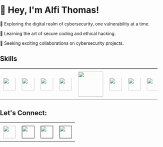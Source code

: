 <!DOCTYPE html>
<html lang="en">
<head>
</head>
<body style="margin: 0; padding: 0;">
    <h1>👋 Hey, I'm Alfi Thomas!</h1>
    <p>🔐 Exploring the digital realm of cybersecurity, one vulnerability at a time.</p>
    <p>🌱 Learning the art of secure coding and ethical hacking.</p>
    <p>💼 Seeking exciting collaborations on cybersecurity projects.</p>
    <h2>Skills</h2>
    <table style="margin: 0 auto; border-collapse: collapse;">
        <tr>
            <td style="padding: 10px;"><img src="https://external-content.duckduckgo.com/iu/?u=https%3A%2F%2Flogospng.org%2Fdownload%2Fhtml-5%2Flogo-html-5-1024.png&f=1&nofb=1&ipt=36a75b019128841367312ef2b3359ec31c6f07c8301f418b9afb74e9790010d9&ipo=images" style="height: 40px;"></td>
            <td style="padding: 10px;"><img src="https://external-content.duckduckgo.com/iu/?u=https%3A%2F%2Flogospng.org%2Fdownload%2Fcss-3%2Flogo-css-3-2048.png&f=1&nofb=1&ipt=8415a141544bafb2d0d9bf20869df90252c4dd1896b9b29e4f7770d09d0d1b20&ipo=images" style="height: 40px;"></td>
            <td style="padding: 10px;"><img src="https://external-content.duckduckgo.com/iu/?u=https%3A%2F%2Flogospng.org%2Fdownload%2Fjavascript%2Flogo-javascript-icon-1024.png&f=1&nofb=1&ipt=9457b06e2f697fea82bfae1c5b2c4dee267d9aea8855d3a2d4d0585877b67457&ipo=images" style="height: 40px;"></td>
            <td style="padding: 10px;"><img src="https://external-content.duckduckgo.com/iu/?u=https%3A%2F%2Flogos-download.com%2Fwp-content%2Fuploads%2F2016%2F09%2FPHP_logo.png&f=1&nofb=1&ipt=ec8f77b57a2013253bf3711c2fd2cc37c67a0661f027976ffb837ea6dbb29e70&ipo=images" style="height: 40px;"></td>
            <td style="padding: 10px;"><img src="https://external-content.duckduckgo.com/iu/?u=https%3A%2F%2Flogos-marques.com%2Fwp-content%2Fuploads%2F2021%2F03%2FJava-Logo-1536x868.png&f=1&nofb=1&ipt=36061d3555a442f6efb32f1cbcca80821ab7e135e99347024d7d27f1eecaaa9c&ipo=images" style="width: 80px;"></td>
            <td style="padding: 10px;"><img src="https://external-content.duckduckgo.com/iu/?u=https%3A%2F%2Fi.pinimg.com%2Foriginals%2Fe0%2Fbc%2F9d%2Fe0bc9ddc19834caa1dbe69d5653fe261.png&f=1&nofb=1&ipt=5562edb75ac42ca841fb821d1168468a2506ce9fcbac2aa52861cbec39b27e87&ipo=images" style="height: 40px;"></td>
            <td style="padding: 10px;"><img src="https://external-content.duckduckgo.com/iu/?u=https%3A%2F%2Fwww.pinclipart.com%2Fpicdir%2Fbig%2F396-3965857_c-c-programming-language-logo-clipart.png&f=1&nofb=1&ipt=0a2f9917161ec0c969631805ac8a47a5d741174746ba32ee7504911a2af1850c&ipo=images" style="height: 40px;"></td>
            <td style="padding: 10px;"><img src="https://external-content.duckduckgo.com/iu/?u=https%3A%2F%2Fi.pinimg.com%2Foriginals%2F9c%2Fea%2Fba%2F9ceaba69b7a9f89158ff953107978f3e.png&f=1&nofb=1&ipt=3075bbe59bc6582bdf052559e5f61993a5901eae7505bb6556cac10d63a81403&ipo=images" style="height: 40px;"></td>
        </tr>
    </table>
    <h2>Let's Connect:</h2>
    <table style="margin: 0 auto; border-collapse: collapse;">
        <tr>
            <td style="padding: 10px;"><a href="https://www.facebook.com/alfi.thomas.13"><img src="https://external-content.duckduckgo.com/iu/?u=https%3A%2F%2Fclipart.info%2Fimages%2Fccovers%2F1509135366facebook-symbol-png-logo.png&f=1&nofb=1&ipt=44592128f580040d422c3fad9edda3af20e30cfc152d46e8697c87b22c1defe5&ipo=images" style="height: 40px;"></a></td>
            <td style="padding: 10px;"><a href=""><img src="https://external-content.duckduckgo.com/iu/?u=https%3A%2F%2Fwww.aesthetx.com%2Fwp-content%2Fuploads%2F2021%2F01%2F1200px-Instagram_logo_2016.svg-1-min.png&f=1&nofb=1&ipt=1baa705d124a685430248bc9de2e19039cb30f39646d19a139ee7952f56357f9&ipo=images" style="height: 40px;"></a></td>
            <td style="padding: 10px;"><a href=""><img src="https://external-content.duckduckgo.com/iu/?u=https%3A%2F%2Fwww.seeklogo.net%2Fwp-content%2Fuploads%2F2016%2F11%2Ftwitter-icon-square-logo-preview-400x400.png&f=1&nofb=1&ipt=2277a9df6b9805b8d3d00abde5c5f7240c93d8ee7cf55a6b98e2370ea1c32db6&ipo=images" style="height: 40px;"></a></td>
            <td style="padding: 10px;"><a href=""><img src="https://external-content.duckduckgo.com/iu/?u=https%3A%2F%2Flogospng.org%2Fdownload%2Flinkedin%2Flogo-linkedin-icon-1024.png&f=1&nofb=1&ipt=f428177db283dfe53c1ed65c79dbdf9c9625d4db7085eb349e0b90f8acad1bb9&ipo=images" style="height: 40px;"></a></td>
        </tr>
